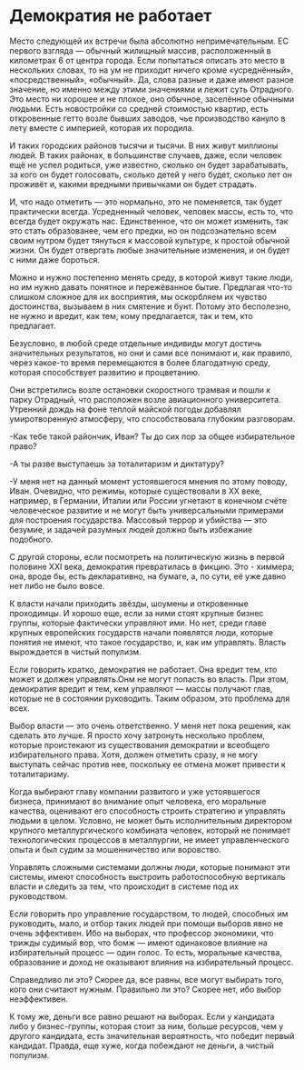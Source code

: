 # Демократия не работает

Место следующей их встречи была абсолютно непримечательным. ЕС первого взгляда — обычный жилищный массив, расположенный в километрах 6 от центра города. Если попытаться описать это место в нескольких словах, то на ум не приходит ничего кроме «усреднённый», «посредственный», «обычный». Да, слова разные и даже имеют разное значение, но именно между этими значениями и лежит суть Отрадного. Это место ни хорошее и не плохое, оно обычное, заселённое обычными людьми. Есть новостройки со средней стоимостью квартир, есть откровенные гетто возле бывших заводов, чье производство кануло в лету вместе с империей, которая их породила.
	
И таких городских районов тысячи и тысячи. В них живут миллионы людей. В таких районах, в большинстве случаев, даже, если человек ещё не успел родиться, уже известно, сколько он будет зарабатывать, за кого он будет голосовать, сколько детей у него будет, сколько лет он проживёт и, какими вредными привычками он будет страдать.

И, что надо отметить — это нормально, это не поменяется, так будет практически всегда. Усредненный человек, человек массы, есть то, что всегда будет окружать нас. Единственное, что он может изменить, так это стать образованее, чем его предки, но он подсознательно всем своим нутром будет тянуться к массовой культуре, к простой обычной жизни. Он будет отвергать любые значительные изменения, и он будет с ними даже бороться. 

Можно и нужно постепенно менять среду, в которой живут такие люди, но им нужно давать понятное и пережёванное бытие. Предлагая что-то слишком сложное для их восприятия, мы оскорбляем их чувство достоинства, вызываем в них смятение и бунт. Потому это бесполезно, не нужно и вредит, как тем, кому предлагается, так и тем, кто предлагает.

Безусловно, в любой среде отдельные индивиды могут достичь значительных результатов, но они и сами все понимают и, как правило, через какое-то время  перемещаются в более благодатную среду, которая способствует развитию и процветанию.
	
Они встретились возле остановки скоростного трамвая и пошли к парку Отрадный, что расположен возле авиационного университета. Утренний дождь на фоне теплой майской погоды добавлял умиротворенную атмосферу, что способствовала глубоким разговорам.
	
-Как тебе такой райончик, Иван? Ты до сих пор за общее избирательное право?
	
-А ты разве выступаешь за тоталитаризм и диктатуру? 

-У меня нет на данный момент устоявшегося мнения по этому поводу, Иван. Очевидно, что режимы, которые существовали в XX веке, например, в Германии, Италии или России угнетают в конечном счёте человеческое развитие и не могут быть универсальными примерами для построения государства. Массовый террор и убийства — это безумие, и задачей разумных людей должно быть избежание подобного.
	
С другой стороны, если посмотреть на политическую жизнь в первой половине XXI века, демократия превратилась в фикцию. Это - химмера; она, вроде бы, есть декларативно, на бумаге, а, по сути, её уже давно нет либо не было вовсе.

К власти начали приходить звёзды, шоумены и откровенные проходимцы. И хорошо еще, если за ними стоят крупные бизнес группы, которые фактически управляют ими. Но нет, среди главе крупных европейских государств начали появлятся люди, которые понятия не имеют, что такое государство, и, как им управлять. Власть вырождается в чистый популизм.

Если говорить кратко, демократия не работает. Она вредит тем, кто может и должен управлять.Онм не могут попасть во власть. При этом, демократия вредит и тем, кем управляют — массы получают глав, которые не в состоянии руководить. Таким образом, это проблема для всех. 
	
Выбор власти — это очень ответственно. У меня нет пока решения, как сделать это лучше. Я просто хочу затронуть несколько проблем, которые проистекают из существования демократии и всеобщего избирательного права. Хотя, должен отметить сразу, я не могу выступать сейчас против нее, поскольку ее отмена может привести к тоталитаризму.
	
Когда выбирают главу компании развитого и уже устоявшегося бизнеса, принимают во внимание опыт человека, его моральные качества, оценивают его способность строить стратегию и управлять людьми в целом. Условно, не может быть исполнительным директором крупного металлургического комбината человек, который не понимает технологических процессов в металлургии, не имеет управленческого опыта и был судим за мошенничество или воровство. 
	
Управлять сложными системами должны люди, которые понимают эти системы, имеют способность выстроить работоспособную вертикаль власти и следить за тем, что происходит в системе под их руководством. 
	
Если говорить про управление государством, то людей, способных им руководить, мало, и отбор таких людей при помощи выборов явно не очень эффективен. Ибо на выборах, что профессор экономики, что трижды судимый вор, что бомж — имеют одинаковое влияние на избирательный процесс — один голос.  То есть, моральные качества, образование и доход  не оказывают влияния на избирательный процесс. 
	
Справедливо ли это? Скорее да, все равны, все могут выбирать того, кого они считают нужным. Правильно ли это? Скорее нет, ибо выбор неэффективен.
	
К тому же, деньги все равно решают на выборах.  Если у кандидата либо у бизнес-группы, которая стоит за ним, больше ресурсов, чем у другого кандидата, есть значительная вероятность, что победит первый кандидат. Правда, еще хуже, когда побеждают не деньги, а чистый популизм.
